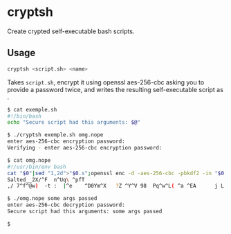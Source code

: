 # cryptsh

Create crypted self-executable bash scripts.

## Usage

```bash
cryptsh <script.sh> <name>
```
Takes `script.sh`, encrypt it using openssl aes-256-cbc asking you to provide a password twice, and writes the resulting self-executable script as <name>.

```bash
$ cat exemple.sh
#!/bin/bash
echo "Secure script had this arguments: $@"

$ ./cryptsh exemple.sh omg.nope
enter aes-256-cbc encryption password:
Verifying - enter aes-256-cbc encryption password:

$ cat omg.nope
#!/usr/bin/env bash
cat "$0"|sed "1,2d">"$0.s";openssl enc -d -aes-256-cbc -pbkdf2 -in "$0.s" -out "$0.d" && rm "$0.s" && . "$0.d" "$@";exit
Salted__2X/^F  n^Uq\ ^pfT
,/ 7^f^@w)  -t :  |^e    ^D0Ym^X   ?Z ^Y^V 98  Pq^w^L( ^a ^EA      j L  ^MG^Ub  =^NX}^D%]

$ ./omg.nope some args passed
enter aes-256-cbc decryption password:
Secure script had this arguments: some args passed

$
```

